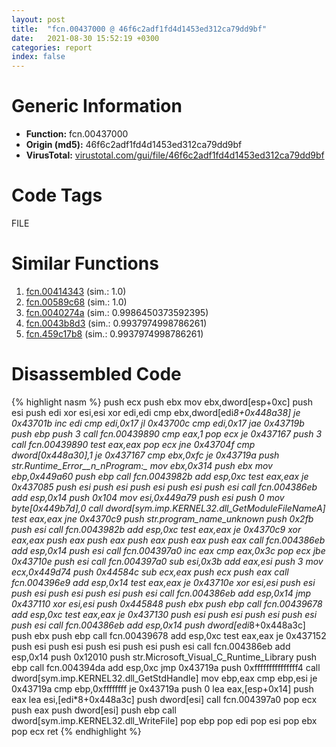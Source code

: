 ```yaml
---
layout: post
title:  "fcn.00437000 @ 46f6c2adf1fd4d1453ed312ca79dd9bf"
date:   2021-08-30 15:52:19 +0300
categories: report
index: false
---
```


# Generic Information
- **Function:** fcn.00437000
- **Origin (md5):** 46f6c2adf1fd4d1453ed312ca79dd9bf
- **VirusTotal:** [virustotal.com/gui/file/46f6c2adf1fd4d1453ed312ca79dd9bf][virustotal_ref]

# Code Tags
<span class="tag" id="FILE">FILE</span>


# Similar Functions

1. [fcn.00414343][similar_1_ref] (sim.: 1.0)
2. [fcn.00589c68][similar_2_ref] (sim.: 1.0)
3. [fcn.0040274a][similar_3_ref] (sim.: 0.9986450373592395)
4. [fcn.0043b8d3][similar_4_ref] (sim.: 0.9937974998786261)
5. [fcn.459c17b8][similar_5_ref] (sim.: 0.9937974998786261)


# Disassembled Code

{% highlight nasm %}
push ecx
push ebx
mov ebx,dword[esp+0xc]
push esi
push edi
xor esi,esi
xor edi,edi
cmp ebx,dword[edi*8+0x448a38]
je 0x43701b
inc edi
cmp edi,0x17
jl 0x43700c
cmp edi,0x17
jae 0x43719b
push ebp
push 3
call fcn.00439890
cmp eax,1
pop ecx
je 0x437167
push 3
call fcn.00439890
test eax,eax
pop ecx
jne 0x43704f
cmp dword[0x448a30],1
je 0x437167
cmp ebx,0xfc
je 0x43719a
push str.Runtime_Error__n_nProgram:_
mov ebx,0x314
push ebx
mov ebp,0x449a60
push ebp
call fcn.0043982b
add esp,0xc
test eax,eax
je 0x437085
push esi
push esi
push esi
push esi
push esi
call fcn.004386eb
add esp,0x14
push 0x104
mov esi,0x449a79
push esi
push 0
mov byte[0x449b7d],0
call dword[sym.imp.KERNEL32.dll_GetModuleFileNameA]
test eax,eax
jne 0x4370c9
push str._program_name_unknown_
push 0x2fb
push esi
call fcn.0043982b
add esp,0xc
test eax,eax
je 0x4370c9
xor eax,eax
push eax
push eax
push eax
push eax
push eax
call fcn.004386eb
add esp,0x14
push esi
call fcn.004397a0
inc eax
cmp eax,0x3c
pop ecx
jbe 0x43710e
push esi
call fcn.004397a0
sub esi,0x3b
add eax,esi
push 3
mov ecx,0x449d74
push 0x44584c
sub ecx,eax
push ecx
push eax
call fcn.004396e9
add esp,0x14
test eax,eax
je 0x43710e
xor esi,esi
push esi
push esi
push esi
push esi
push esi
call fcn.004386eb
add esp,0x14
jmp 0x437110
xor esi,esi
push 0x445848
push ebx
push ebp
call fcn.00439678
add esp,0xc
test eax,eax
je 0x437130
push esi
push esi
push esi
push esi
push esi
call fcn.004386eb
add esp,0x14
push dword[edi*8+0x448a3c]
push ebx
push ebp
call fcn.00439678
add esp,0xc
test eax,eax
je 0x437152
push esi
push esi
push esi
push esi
push esi
call fcn.004386eb
add esp,0x14
push 0x12010
push str.Microsoft_Visual_C_Runtime_Library
push ebp
call fcn.004394da
add esp,0xc
jmp 0x43719a
push 0xfffffffffffffff4
call dword[sym.imp.KERNEL32.dll_GetStdHandle]
mov ebp,eax
cmp ebp,esi
je 0x43719a
cmp ebp,0xffffffff
je 0x43719a
push 0
lea eax,[esp+0x14]
push eax
lea esi,[edi*8+0x448a3c]
push dword[esi]
call fcn.004397a0
pop ecx
push eax
push dword[esi]
push ebp
call dword[sym.imp.KERNEL32.dll_WriteFile]
pop ebp
pop edi
pop esi
pop ebx
pop ecx
ret
{% endhighlight %}


[similar_1_ref]: /report/fcn.00414343@6a695c8c50dfc99993406e2740c7c273
[similar_2_ref]: /report/fcn.00589c68@7453c96a6fbd42ec690b8deb53eafcba
[similar_3_ref]: /report/fcn.0040274a@e38ba004520fa1a86a35b63e8d5843ef
[similar_4_ref]: /report/fcn.0043b8d3@7b00dd8f2abf54a73bfb09681334ff78
[similar_5_ref]: /report/fcn.459c17b8@284c9c9722cef7520dddfe58806fd72f
[virustotal_ref]: https://www.virustotal.com/gui/file/46f6c2adf1fd4d1453ed312ca79dd9bf